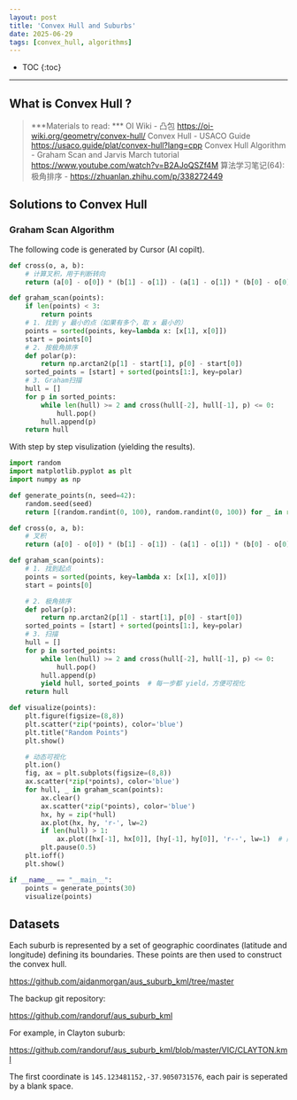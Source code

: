 ```yaml
---
layout: post
title: 'Convex Hull and Suburbs'
date: 2025-06-29
tags: [convex_hull, algorithms]
---
```


* TOC 
{:toc}

---

## What is Convex Hull ?

> ***Materials to read: ***
> OI Wiki - 凸包 <https://oi-wiki.org/geometry/convex-hull/>
> Convex Hull - USACO Guide <https://usaco.guide/plat/convex-hull?lang=cpp>
> Convex Hull Algorithm - Graham Scan and Jarvis March tutorial <https://www.youtube.com/watch?v=B2AJoQSZf4M>
> 算法学习笔记(64): 极角排序 - <https://zhuanlan.zhihu.com/p/338272449>

## Solutions to Convex Hull

### Graham Scan Algorithm 

The following code is generated by Cursor (AI copilt). 

```python 
def cross(o, a, b):
    # 计算叉积，用于判断转向
    return (a[0] - o[0]) * (b[1] - o[1]) - (a[1] - o[1]) * (b[0] - o[0])

def graham_scan(points):
    if len(points) < 3:
        return points
    # 1. 找到 y 最小的点（如果有多个，取 x 最小的）
    points = sorted(points, key=lambda x: [x[1], x[0]])
    start = points[0]
    # 2. 按极角排序
    def polar(p):
        return np.arctan2(p[1] - start[1], p[0] - start[0])
    sorted_points = [start] + sorted(points[1:], key=polar)
    # 3. Graham扫描
    hull = []
    for p in sorted_points:
        while len(hull) >= 2 and cross(hull[-2], hull[-1], p) <= 0:
            hull.pop()
        hull.append(p)
    return hull
```

With step by step visulization (yielding the results). 

```python
import random
import matplotlib.pyplot as plt
import numpy as np

def generate_points(n, seed=42):
    random.seed(seed)
    return [(random.randint(0, 100), random.randint(0, 100)) for _ in range(n)]

def cross(o, a, b):
    # 叉积
    return (a[0] - o[0]) * (b[1] - o[1]) - (a[1] - o[1]) * (b[0] - o[0])

def graham_scan(points):
    # 1. 找到起点
    points = sorted(points, key=lambda x: [x[1], x[0]])
    start = points[0]

    # 2. 极角排序
    def polar(p):
        return np.arctan2(p[1] - start[1], p[0] - start[0])
    sorted_points = [start] + sorted(points[1:], key=polar)
    # 3. 扫描
    hull = []
    for p in sorted_points:
        while len(hull) >= 2 and cross(hull[-2], hull[-1], p) <= 0:
            hull.pop()
        hull.append(p)
        yield hull, sorted_points  # 每一步都 yield，方便可视化
    return hull

def visualize(points):
    plt.figure(figsize=(8,8))
    plt.scatter(*zip(*points), color='blue')
    plt.title("Random Points")
    plt.show()

    # 动态可视化
    plt.ion()
    fig, ax = plt.subplots(figsize=(8,8))
    ax.scatter(*zip(*points), color='blue')
    for hull, _ in graham_scan(points):
        ax.clear()
        ax.scatter(*zip(*points), color='blue')
        hx, hy = zip(*hull)
        ax.plot(hx, hy, 'r-', lw=2)
        if len(hull) > 1:
            ax.plot([hx[-1], hx[0]], [hy[-1], hy[0]], 'r--', lw=1)  # 闭合
        plt.pause(0.5)
    plt.ioff()
    plt.show()

if __name__ == "__main__":
    points = generate_points(30)
    visualize(points)
```

## Datasets 

Each suburb is represented by a set of geographic coordinates (latitude and longitude) defining its boundaries. These points are then used to construct the convex hull. 

<https://github.com/aidanmorgan/aus_suburb_kml/tree/master>

The backup git repository: 

<https://github.com/randoruf/aus_suburb_kml>

For example, in Clayton suburb: 

<https://github.com/randoruf/aus_suburb_kml/blob/master/VIC/CLAYTON.kml>

The first coordinate is `145.123481152,-37.9050731576`, each pair is seperated by a blank space. 


